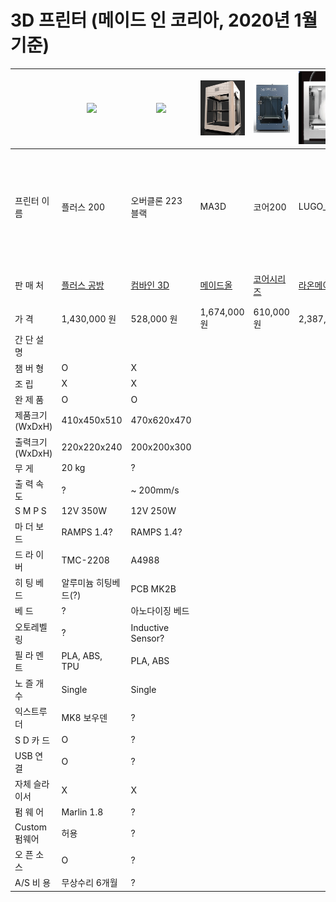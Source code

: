 # 3D 프린터 (메이드 인 코리아, 2020년 1월 기준)

|   | <img src="images/plus200.png" width="150"> | <img src="images/overclone.png" width="150"> | <img src="images/ma300.png" width="150">| <img src="images/core200.png" width="150">| <img src="images/lugo_pro_m.png" width="150"> | <img src="images/cubicon_single_p.png" width="150"> | <img src="images/stick.png" width="150"> | <img src="images/stealth250.png" width="150"> | | | |
| ------------- | ------------- | ------------- | ------------- | ------------- | ------------- | ------------- | ------------- | ------------- | ------------- | ------------- | ------------- |
| 프린터 이름  | 플러스 200  | 오버클론 223 블랙| MA3D | 코어200 | LUGO_PRO_M | CUBICON Single Plus | STICK | STEALTH 250 DELTA | N3D N200 | 델타250 | 크리메이커 오리지날|
| 판  매  처 | [플러스 공방](https://smartstore.naver.com/diyplus) | [컴바인 3D](https://smartstore.naver.com/combine3d) | [메이드올](https://smartstore.naver.com/madeall) | [코어시리즈](https://smartstore.naver.com/coreserise)| [라온메이커](https://smartstore.naver.com/laonmaker)| [큐비콘](http://www.3dcubicon.com/)| [STICK](https://smartstore.naver.com/stick3d) | [스토리팜공방](https://smartstore.naver.com/farmspace) | [네오시스](https://smartstore.naver.com/neoizm) | [3Dfactory](https://smartstore.naver.com/samdnd) | [다락몰](https://smartstore.naver.com/cremaker) |
| 가      격 | 1,430,000 원  | 528,000 원 | 1,674,000 원 | 610,000 원 | 2,387,000 원 | 3,520,000 원 | 1,450,000 원 |  2,700,000 원 | | | |
| 간 단 설 명 |   | | | | | | | | | | |
| 챔  버  형 | O | X | | | | | | | | | |
| 조      립 | X | X | | | | | | | | | |
| 완  제  품 | O | O | | | | | | | | | |
| 제품크기(WxDxH) | 410x450x510 | 470x620x470| | | | | | | | | |
| 출력크기(WxDxH) | 220x220x240  | 200x200x300| | | | | | | | | |
| 무    게 | 20 kg  | ? | | | | | | | | | |
| 출 력 속 도 | ? | ~ 200mm/s | | | | | | | | | |
| S M P S | 12V 350W | 12V 250W| | | | | | | | | |
| 마 더 보 드 | RAMPS 1.4? | RAMPS 1.4? | | | | | | | | | |
| 드 라 이 버 | TMC-2208 | A4988 | | | | | | | | | |
| 히 팅 베 드 | 알루미늄 히팅베드(?) | PCB MK2B | | | | | | | | | |
| 베      드 | ? | 아노다이징 베드 | | | | | | | | | |
| 오토레벨링 | ? | Inductive Sensor? | | | | | | | | | |
| 필 라 멘 트 | PLA, ABS, TPU | PLA, ABS | | | | | | | | | |
| 노 즐 개 수 | Single | Single | | | | | | | | | |
| 익스트루더 | MK8 보우덴 | ? | | | | | | | | | |
| S D 카 드 | O | ? | | | | | | | | | |
| USB 연 결 | O | ? | | | | | | | | | |
| 자체 슬라이서 | X | X | | | | | | | | | |
| 펌  웨  어 | Marlin 1.8 | ? | | | | | | | | | |
| Custom 펌웨어 | 허용 | ? | | | | | | | | | |
| 오 픈 소 스 | O | ? | | | | | | | | | |
| A/S 비 용 | 무상수리 6개월 | ? | | | | | | | | | |
